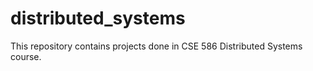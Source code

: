 # distributed_systems
This repository contains projects done in CSE 586 Distributed Systems course.
